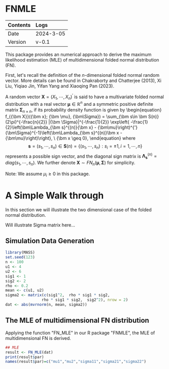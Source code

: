 # FNMLE

| Contents | Logs |
|:---------|:-----|
| Date | 2024-3-05 | 
| Version | v-0.1 |

This package provides an numerical approach to derive the maximum likelihood estimation (MLE) of multidimensional folded normal distribution (FN).

First, let's recall the definition of the $n$-dimensional folded normal random vector. More details can be found in Chakraborty and Chatterjee (2013), Xi Liu, Yiqiao Jin, Yifan Yang and Xiaoqing Pan (2023).

A random vector ${\bm X} = (X_1,\cdots,X_n)^{'}$ is said to have a multivariate folded normal distribution with a real vector ${\bm\mu}\in\mathbb{R}^n$ and a symmetric positive definite matrix ${\bm \Sigma}_{n\times n}$,
if its probability density function is given by
\begin{equation}
  f_{{\bm X}}({\bm x}; {\bm \mu}, {\bm\Sigma}) 
 = \sum_{\bm s\in \bm S(n)} 
   (2\pi)^{-\frac{n}{2}} |{\bm \Sigma}|^{-\frac{1}{2}} 
   \exp\left\{ -\frac{1}{2}\left(\bm\Lambda_{\bm s}^{(n)}{\bm x} - {\bm\mu}\right)^{'} {\bm\Sigma}^{-1}\left(\bm\Lambda_{\bm s}^{(n)}\bm x - {\bm\mu}\right)\right\}, \  {\bm x \geq 0},
\end{equation}
where 
$${\bm s}=(s_1, \cdots, s_n)\in {\bm S}(n) =\{(s_1, \cdots, s_n): s_i = \pm 1, i = 1,\cdots, n\}$$ 
represents a possible sign vector, and the diagonal sign matrix is ${\bm \Lambda}_{\bm s}^{(n)} = diag(s_1, \cdots, s_n)$. 
We further denote ${\bm X} \sim FN_n({\bm \mu}, {\bm \Sigma})$ for simplicity.


Note: We assume $\mu_i \ge 0$ in this package. 

# A Simple Walk through

In this section we will illustrate the two dimensional case of the folded normal distribution. 

Will illustrate Sigma matrix here...

## Simulation Data Generation


```r
library(MASS)
set.seed(123)
n <- 100
u1 <- 4
u2 <- 6
sig1 <- 1
sig2 <- 2
rho <- 0.2
mean <- c(u1, u2)
sigma2 <- matrix(c(sig1^2,  rho * sig1 * sig2,
                rho * sig1 * sig2,  sig2^2), nrow = 2)
dat <- abs(mvrnorm(n, mean, sigma2))
```
## The MLE of multidimensional FN distribution
Applying the function "FN_MLE" in our R package "FNMLE", the MLE of multidimensional FN is derived.
```r
## MLE
result <- FN_MLE(dat)
print(result$par)
names(result$par)=c("mu1","mu2","sigma11","sigma21","sigma22")
```
